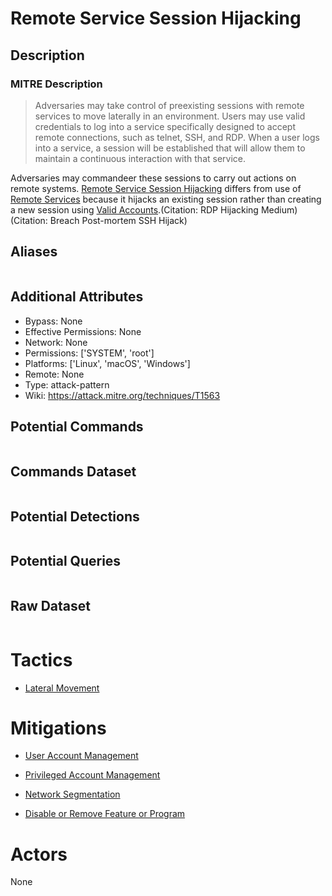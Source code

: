 
# Remote Service Session Hijacking

## Description

### MITRE Description

> Adversaries may take control of preexisting sessions with remote services to move laterally in an environment. Users may use valid credentials to log into a service specifically designed to accept remote connections, such as telnet, SSH, and RDP. When a user logs into a service, a session will be established that will allow them to maintain a continuous interaction with that service.

Adversaries may commandeer these sessions to carry out actions on remote systems. [Remote Service Session Hijacking](https://attack.mitre.org/techniques/T1563) differs from use of [Remote Services](https://attack.mitre.org/techniques/T1021) because it hijacks an existing session rather than creating a new session using [Valid Accounts](https://attack.mitre.org/techniques/T1078).(Citation: RDP Hijacking Medium)(Citation: Breach Post-mortem SSH Hijack)

## Aliases

```

```

## Additional Attributes

* Bypass: None
* Effective Permissions: None
* Network: None
* Permissions: ['SYSTEM', 'root']
* Platforms: ['Linux', 'macOS', 'Windows']
* Remote: None
* Type: attack-pattern
* Wiki: https://attack.mitre.org/techniques/T1563

## Potential Commands

```

```

## Commands Dataset

```

```

## Potential Detections

```json

```

## Potential Queries

```json

```

## Raw Dataset

```json

```

# Tactics


* [Lateral Movement](../tactics/Lateral-Movement.md)


# Mitigations


* [User Account Management](../mitigations/User-Account-Management.md)

* [Privileged Account Management](../mitigations/Privileged-Account-Management.md)
    
* [Network Segmentation](../mitigations/Network-Segmentation.md)
    
* [Disable or Remove Feature or Program](../mitigations/Disable-or-Remove-Feature-or-Program.md)
    

# Actors

None
